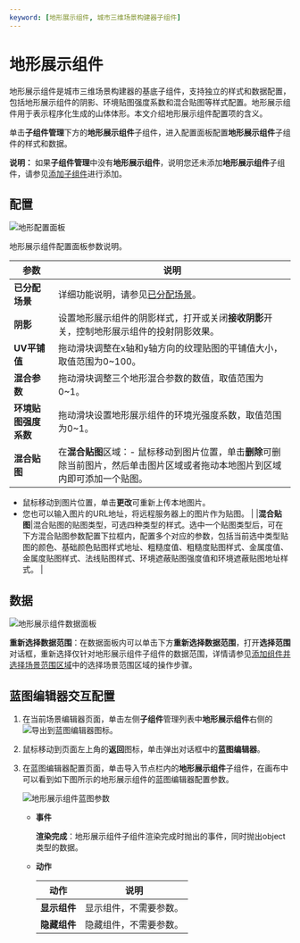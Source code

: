 ```yaml
---
keyword: [地形展示组件, 城市三维场景构建器子组件]
---
```


# 地形展示组件

地形展示组件是城市三维场景构建器的基底子组件，支持独立的样式和数据配置，包括地形展示组件的阴影、环境贴图强度系数和混合贴图等样式配置。地形展示组件用于表示程序化生成的山体体形。本文介绍地形展示组件配置项的含义。

单击**子组件管理**下方的**地形展示组件**子组件，进入配置面板配置**地形展示组件**子组件的样式和数据。

**说明：** 如果**子组件管理**中没有**地形展示组件**，说明您还未添加**地形展示组件**子组件，请参见[添加子组件](/cn.zh-CN/城市三维场景构建器/子组件面板管理.md)进行添加。

## 配置

![地形配置面板](https://static-aliyun-doc.oss-accelerate.aliyuncs.com/assets/img/zh-CN/3370807061/p185421.png)

地形展示组件配置面板参数说明。

|参数|说明|
|--|--|
|**已分配场景**|详细功能说明，请参见[已分配场景](/cn.zh-CN/城市三维场景构建器/子组件说明/子组件配置项说明.md)。|
|**阴影**|设置地形展示组件的阴影样式，打开或关闭**接收阴影**开关，控制地形展示组件的投射阴影效果。|
|**UV平铺值**|拖动滑块调整在x轴和y轴方向的纹理贴图的平铺值大小，取值范围为0~100。|
|**混合参数**|拖动滑块调整三个地形混合参数的数值，取值范围为0~1。|
|**环境贴图强度系数**|拖动滑块设置地形展示组件的环境光强度系数，取值范围为0~1。|
|**混合贴图**|在**混合贴图**区域：-   鼠标移动到图片位置，单击**删除**可删除当前图片，然后单击图片区域或者拖动本地图片到区域内即可添加一个贴图。
-   鼠标移动到图片位置，单击**更改**可重新上传本地图片。
-   您也可以输入图片的URL地址，将远程服务器上的图片作为贴图。 |
|**混合贴图**|混合贴图的贴图类型，可选四种类型的样式。选中一个贴图类型后，可在下方混合贴图参数配置下拉框内，配置多个对应的参数，包括当前选中类型贴图的颜色、基础颜色贴图样式地址、粗糙度值、粗糙度贴图样式、金属度值、金属度贴图样式、法线贴图样式、环境遮蔽贴图强度值和环境遮蔽贴图地址样式。 |

## 数据

![地形展示组件数据面板](https://static-aliyun-doc.oss-accelerate.aliyuncs.com/assets/img/zh-CN/3370807061/p185483.png)

**重新选择数据范围**：在数据面板内可以单击下方**重新选择数据范围**，打开**选择范围**对话框，重新选择仅针对地形展示组件子组件的数据范围，详情请参见[添加组件并选择场景范围区域](/cn.zh-CN/城市三维场景构建器/场景基础配置项.md)中的选择场景范围区域的操作步骤。

## 蓝图编辑器交互配置

1.  在当前场景编辑器页面，单击左侧**子组件**管理列表中**地形展示组件**右侧的![导出到蓝图编辑器](https://static-aliyun-doc.oss-accelerate.aliyuncs.com/assets/img/zh-CN/2434449951/p89089.jpg)图标。
2.  鼠标移动到页面左上角的**返回**图标，单击弹出对话框中的**蓝图编辑器**。
3.  在蓝图编辑器配置页面，单击导入节点栏内的**地形展示组件**子组件，在画布中可以看到如下图所示的地形展示组件的蓝图编辑器配置参数。

    ![地形展示组件蓝图参数](https://static-aliyun-doc.oss-accelerate.aliyuncs.com/assets/img/zh-CN/4370807061/p185486.jpg)

    -   **事件**

        **渲染完成**：地形展示组件子组件渲染完成时抛出的事件，同时抛出object类型的数据。

    -   **动作**

        |动作|说明|
        |--|--|
        |**显示组件**|显示组件，不需要参数。|
        |**隐藏组件**|隐藏组件，不需要参数。|


